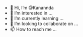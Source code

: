 - 👋 Hi, I’m @Kanannda
- 👀 I’m interested in ...
- 🌱 I’m currently learning ...
- 💞️ I’m looking to collaborate on ...
- 📫 How to reach me ...

<!---
Kanannda/Kanannda is a ✨ special ✨ repository because its `README.md` (this file) appears on your GitHub profile.
You can click the Preview link to take a look at your changes.
--->
